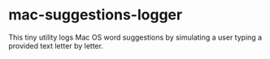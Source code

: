 # mac-suggestions-logger

This tiny utility logs Mac OS word suggestions by simulating a user typing a provided text letter by letter.
